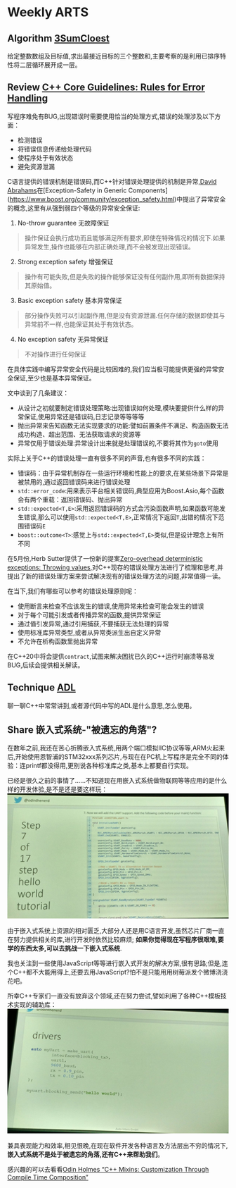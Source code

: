 # Weekly ARTS

## Algorithm [3SumCloest](3SumClosest.md)

给定整数数组及目标值,求出最接近目标的三个整数和,主要考察的是利用已排序特性将二层循环展开成一层。

## Review [C++ Core Guidelines: Rules for Error Handling](http://www.modernescpp.com/index.php/c-core-guidelines-rules-to-error-handling)

写程序难免有BUG,出现错误时需要使用恰当的处理方式,错误的处理涉及以下方面：

- 检测错误
- 将错误信息传递给处理代码
- 使程序处于有效状态
- 避免资源泄漏

C语言提供的错误机制是错误码,而C++针对错误处理提供的机制是异常,[David Abrahams](https://en.wikipedia.org/wiki/David_Abrahams_(computer_programmer))在[Exception-Safety in Generic Components](https://www.boost.org/community/exception_safety.html)中提出了异常安全的概念,这里有从强到弱四个等级的异常安全保证:

1. No-throw guarantee 无故障保证
> 操作保证会执行成功而且能够满足所有要求,即使在特殊情况的情况下.如果异常发生,操作也能够在内部正确处理,而不会被发现出现错误。
2. Strong exception safety 增强保证
>操作有可能失败,但是失败的操作能够保证没有任何副作用,即所有数据保持其原始值。
3. Basic exception safety 基本异常保证
>部分操作失败可以引起副作用,但是没有资源泄漏.任何存储的数据即使其与异常前不一样,也能保证其处于有效状态。
4. No exception safety 无异常保证
>不对操作进行任何保证

在具体实践中编写异常安全代码是比较困难的,我们应当极可能提供更强的异常安全保证,至少也是基本异常保证。

文中谈到了几条建议：

- 从设计之初就要制定错误处理策略:出现错误如何处理,模块要提供什么样的异常保证,使用异常还是错误码,日志记录等等等等
- 抛出异常来告知函数无法实现要求的功能:譬如前置条件不满足、构造函数无法成功构造、超出范围、无法获取请求的资源等
- 异常仅用于错误处理:异常设计出来就是处理错误的,不要将其作为`goto`使用

实际上关于C++的错误处理一直有很多不同的声音,也有很多不同的实践：

- 错误码：由于异常机制存在一些运行环境和性能上的要求,在某些场景下异常是被禁用的,通过返回错误码来进行错误处理
- `std::error_code`:用来表示平台相关错误码,典型应用为Boost.Asio,每个函数会有两个重载：返回错误码、抛出异常
- `std::expected<T,E>`:采用返回错误码的方式会污染函数声明,如果函数可能发生错误,那么可以使用`std::expected<T,E>`,正常情况下返回`T`,出错的情况下范围错误码`E`
- `boost::outcome<T>`:感觉上与`std::expected<T,E>`类似,但是设计理念上有所不同

在5月份,Herb Sutter提供了一份新的提案[Zero-overhead deterministic exceptions: Throwing values](www.open-std.org/jtc1/sc22/wg21/docs/papers/2018/p0709r0.pdf),对C++现存的错误处理方法进行了梳理和思考,并提出了新的错误处理方案来尝试解决现有的错误处理方法的问题,非常值得一读。

在当下,我们有哪些可以参考的错误处理原则呢：

- 使用断言来检查不应该发生的错误,使用异常来检查可能会发生的错误
- 对于每个可能引发或者传播异常的函数,提供异常保证
- 通过值引发异常,通过引用捕获,不要捕获无法处理的异常
- 使用标准库异常类型,或者从异常类派生出自定义异常
- 不允许在析构函数里抛出异常

在C++20中将会提供`contract`,试图来解决困扰已久的C++运行时崩溃等易发BUG,后续会提供相关解读。

## Technique [ADL](ADL.md)

聊一聊C++中常常讲到,或者源代码中写的ADL是什么意思,怎么使用。

## Share 嵌入式系统-"被遗忘的角落"?

在数年之前,我还在苦心折腾嵌入式系统,用两个端口模拟IIC协议等等,ARM火起来后,开始使用恩智浦的STM32xxx系列芯片,与现在在PC机上写程序是完全不同的体验：连printf都没得用,更别说各种标准库之类,基本上都要自行实现。

已经是很久之前的事情了......不知道现在用嵌入式系统做物联网等等应用的是什么样的开发体验,是不是还是要这样玩：
![数年前的STM32串口通信写法](STM32UART_before.jpg)

由于嵌入式系统上资源的相对匮乏,大部分人还是用C语言开发,虽然芯片厂商一直在努力提供相关的库,进行开发时依然比较麻烦; **如果你觉得现在写程序很艰难,要学的东西太多,可以去挑战一下嵌入式系统**.

我也关注到一些使用JavaScript等等进行嵌入式开发的解决方案,很有思路;但是,连个C++都不大能用得上,还要去用JavaScript?怕不是只能用用树莓派发个微博浇浇花吧。

所幸C++专家们一直没有放弃这个领域,还在努力尝试,譬如利用了各种C++模板技术实现的辅助库：
![可以用C++实现的写法](STM32UART_after.jpg)

兼具表现能力和效率,相见恨晚,在现在软件开发各种语言及方法层出不穷的情况下, **嵌入式系统不是处于被遗忘的角落,还有C++来帮助我们**。

感兴趣的可以去看看[Odin Holmes “C++ Mixins: Customization Through Compile Time Composition”](https://www.youtube.com/watch?v=wWZi_wPyVvs)